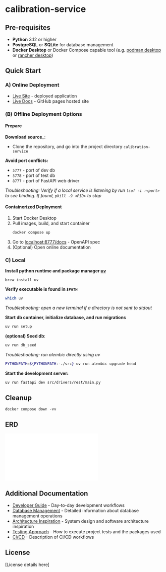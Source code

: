 # calibration-service

## Pre-requisites

- **Python** 3.12 or higher
- **PostgreSQL** or **SQLite** for database management
- **Docker Desktop** or Docker Compose capable tool (e.g. [podman desktop][podman] or [rancher desktop][rancher])

## Quick Start

### A) Online Deployment

- [Live Site][live-site] - deployed application
- [Live Docs][live-docs] - GitHub pages hosted site

### (B) Offline Deployment Options

#### Prepare

**Download source_:**

- Clone the repository, and go into the project directory `calibration-service`

**Avoid port conflicts:**

- `5777` - port of dev db
- `5778` - port of test db
- `8777` - port of FastAPI web driver

_Troubleshooting: Verify if a local service is listening by run `lsof -i :<port>` to see binding. If
found, `pkill -9 <PID>` to stop_

#### Containerized Deployment

1. Start Docker Desktop
2. Pull images, build, and start container
   ```bash
   docker compose up
   ```
3. Go to [localhost:8777/docs](http://localhost:8777/docs) - OpenAPI spec
4. (Optional) Open online documentation

### C) Local

**Install python runtime and package manager [uv](https://docs.astral.sh/uv/getting-started/installation/#homebrew)**

   ```
   brew install uv
   ```

**Verify executable is found in `$PATH`**

   ```bash
   which uv
   ```

_Troubleshooting: open a new terminal if a directory is not sent to stdout_

**Start db container, initialize database, and run migrations**

   ```bash
   uv run setup
   ```

**(optional) Seed db:**

   ```bash
   uv run db_seed
   ```

_Troubleshooting: run alembic directly using uv_

   ```bash
   PYTHONPATH=${PYTHONPATH:-./src} uv run alembic upgrade head
   ```

**Start the development server:**

   ```bash
   uv run fastapi dev src/drivers/rest/main.py
   ```

## Cleanup

```
docker compose down -vv
```

## ERD
![ERD](docs/assets/ERD.md)


## Additional Documentation

- [Developer Guide](docs/DEVELOPER.md) - Day-to-day development workflows
- [Database Management](docs/DATABASE.md) - Detailed information about database management operations
- [Architecture Inspiration](docs/ARCHITECTURE.md) - System design and software architecture inspiration
- [Testing Approach](docs/TESTS.md) - How to execute project tests and the packages used
- [CI/CD](docs/WORKFLOWS.md) - Description of CI/CD workflows

## License

[License details here]


<!-- link helpers below -->

[podman]: https://podman-desktop.io/

[rancher]: https://rancherdesktop.io/

[live-docs]: https://el-besto.github.io/calibration-service/welcome

[live-site]: https://calibration-service.fly.dev/docs
